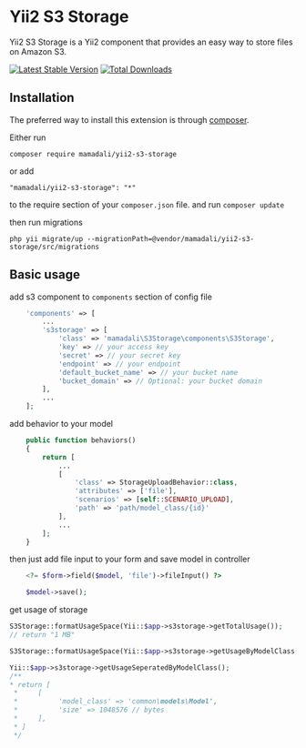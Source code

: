 Yii2 S3 Storage
=====================
Yii2 S3 Storage is a Yii2 component that provides an easy way to store files on Amazon S3.

[![Latest Stable Version](https://img.shields.io/packagist/v/mamadali/yii2-s3-storage.svg)](https://packagist.org/packages/mamadali/yii2-s3-storage)
[![Total Downloads](https://img.shields.io/packagist/dt/mamadali/yii2-s3-storage.svg)](https://packagist.org/packages/mamadali/yii2-s3-storage)


Installation
------------

The preferred way to install this extension is through [composer](http://getcomposer.org/download/).

Either run

```
composer require mamadali/yii2-s3-storage
```

or add

```
"mamadali/yii2-s3-storage": "*"
```

to the require section of your `composer.json` file.
and run `composer update`

then run migrations

```
php yii migrate/up --migrationPath=@vendor/mamadali/yii2-s3-storage/src/migrations
```

## Basic usage

add s3 component to `components` section of config file
```php
    'components' => [
        ...
        's3storage' => [
            'class' => 'mamadali\S3Storage\components\S3Storage',
            'key' => // your access key
            'secret' => // your secret key
            'endpoint' => // your endpoint
            'default_bucket_name' => // your bucket name
            'bucket_domain' => // Optional: your bucket domain
        ],
        ...
    ];
```

add behavior to your model
```php
    public function behaviors()
    {
        return [
            ...
            [
                'class' => StorageUploadBehavior::class,
                'attributes' => ['file'],
                'scenarios' => [self::SCENARIO_UPLOAD],
                'path' => 'path/model_class/{id}'
            ],
            ...
        ];
    }
```
then just add file input to your form and save model in controller
```php
    <?= $form->field($model, 'file')->fileInput() ?>
```
```php
    $model->save();
```

get usage of storage
```php
S3Storage::formatUsageSpace(Yii::$app->s3storage->getTotalUsage());
// return "1 MB"
```

```php
S3Storage::formatUsageSpace(Yii::$app->s3storage->getUsageByModelClass(Model::class));
```

```php
Yii::$app->s3storage->getUsageSeperatedByModelClass();
/**
* return [
 *     [
 *          'model_class' => 'common\models\Model',
 *          'size' => 1048576 // bytes
 *     ],
 * ]
 */
```